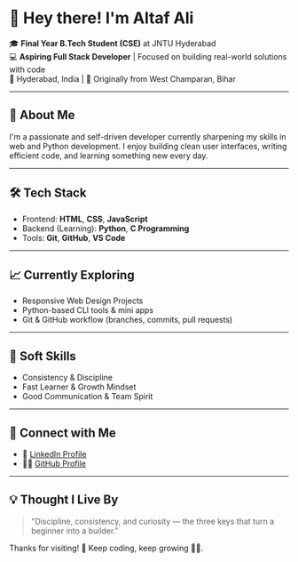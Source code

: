 # 👋 Hey there! I'm Altaf Ali

🎓 **Final Year B.Tech Student (CSE)** at JNTU Hyderabad  
💻 **Aspiring Full Stack Developer** | Focused on building real-world solutions with code  
📍 Hyderabad, India | 🏡 Originally from West Champaran, Bihar

---

## 🚀 About Me
I'm a passionate and self-driven developer currently sharpening my skills in web and Python development. I enjoy building clean user interfaces, writing efficient code, and learning something new every day.

---

## 🛠️ Tech Stack
- Frontend: **HTML**, **CSS**, **JavaScript**  
- Backend (Learning): **Python**, **C Programming**  
- Tools: **Git**, **GitHub**, **VS Code**

---

## 📈 Currently Exploring
- Responsive Web Design Projects  
- Python-based CLI tools & mini apps  
- Git & GitHub workflow (branches, commits, pull requests)

---

## 🌱 Soft Skills
- Consistency & Discipline  
- Fast Learner & Growth Mindset  
- Good Communication & Team Spirit

---

## 🔗 Connect with Me
- 💼 [LinkedIn Profile](https://www.linkedin.com/in/altaf-ali-79153b274/)
- 🧑‍💻 [GitHub Profile](https://github.com/Altaf-ali-45)

---

## 💡 Thought I Live By
> "Discipline, consistency, and curiosity — the three keys that turn a beginner into a builder."

Thanks for visiting! 🙌 Keep coding, keep growing 🌱🚀.
